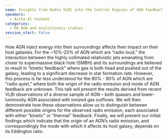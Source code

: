 ```yaml
---
name: Insights from Radio VLBI into the Central Engines of AGN feedback
speakers:
  - Aisha Al Yazeedi
categories:
  - RQ AGN and evolutionary studies
session_start: False
---
```


How AGN inject energy into their surroundings affects their impact on their host galaxies.  For the ~10%-20% of AGN which are “radio loud,” the interaction between the highly collimated relativistic jets emanating from closer to supermassive black hole (SMBH) and its surroundings are believed to result in “kinetic feedback” where gas is both head and pushed out of the galaxy, leading to a significant decrease in star formation rate.  However, this process is far less understood for the 80% - 90% of AGN which are “radio quiet,” where both the origin of the radio emission and mode of AGN feedback are unknown.  This talk will present the results derived from recent VLBI observations of a diverse sample of AGN – both quasars and lower-luminosity AGN associated with ionized gas outflows.  We will then demonstrate how these observations allow us to distinguish between different possible origins for the observed radio emission, each associated with either “kinetic” or “thermal” feedback.  Finally, we will present our initial findings which indicate that the origin of an AGN’s radio emission, and correspondingly the mode with which it affects its host galaxy, depends on its Eddington ratio.